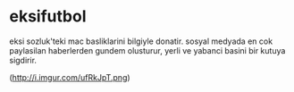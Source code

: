 eksifutbol
==========

eksi sozluk'teki mac basliklarini bilgiyle donatir. 
sosyal medyada en cok paylasilan haberlerden gundem olusturur, yerli ve yabanci basini bir kutuya sigdirir.

(http://i.imgur.com/ufRkJpT.png)
